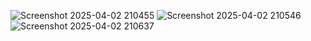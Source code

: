 ![Screenshot 2025-04-02 210455](https://github.com/user-attachments/assets/12f2fcc0-8ebb-46ae-b1e8-4203b01e0dd2)
![Screenshot 2025-04-02 210546](https://github.com/user-attachments/assets/4fabe8fd-ca79-46eb-9174-5e759217d508)
![Screenshot 2025-04-02 210637](https://github.com/user-attachments/assets/c56c7ae7-3917-4f90-9f87-e50de2efaa23)
